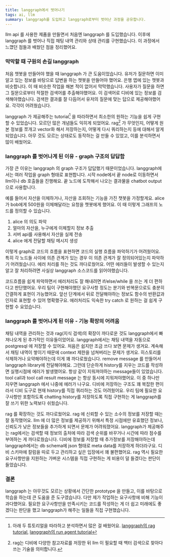 ```yaml
---
title: langgraph에서 벗어나기
tags: ai, llm
summary: langgraph를 도입하고 langgraph로부터 벗어난 과정을 공유합니다.
---
```


llm api 를 사용한 제품을 만들면서 처음엔 langgraph 를 도입했습니다. 이후에 langgraph 를 벗어나 직접 채팅 내역 관리와 상태 관리를 구현했습니다. 이 과정에서 느꼈던 점들과 배웠던 점을 정리했어요.

### 막막할 때 구원의 손길 langgraph

처음 챗봇을 만들어야 했을 때 langgraph 가 큰 도움이었습니다. 유저가 질문하면 이미 알고 있는 정보를 바탕으로 답변을 하는 챗봇을 만들어야 했어요. 은행 앱에 있는 챗봇과 비슷합니다. 이 때 비슷한 작업을 해본 적이 없어서 막막했습니다. 사용자가 질문을 하면 그 질문으로부터 적절한 검색어를 추출해야했어요. 이 검색어로 디비에 있는 정보를 검색해야했습니다. 검색한 결과를 잘 다듬어서 유저의 질문에 맞는 답으로 제공해야했어요. 각각이 어려웠습니다. 

langgraph 가 제공해주는 tutorial[^1] 을 따라하면서 최소한의 원하는 기능을 쉽게 구현할 수 있었습니다. 모르던 많은 개념들도 익히게 되었어요. rag[^2] 가 무엇인지, 어떻게 원본 정보를 쪼개고 vector화 해서 저장하는지, 어떻게 다시 쿼리하는지 등에 대해서 알게 되었습니다. 아무 것도 모르는 상태로도 동작하는 걸 만들 수 있었고, 이를 분석하면서 많이 배웠어요.

[^1]: 아래 두 튜토리얼을 따라하고 분석하면서 많은 걸 배웠어요. [langgraph의 rag tutorial](https://langchain-ai.github.io/langgraph/tutorials/rag/langgraph_agentic_rag/#1-preprocess-documents), [langgraph의 run agent tutorial](https://langchain-ai.github.io/langgraph/agents/run_agents/)

[^2]: rag는 디비에 다양한 참고자료를 저장한 뒤 llm 이 필요할 때 백터 검색으로 찾아다 쓰는 기술을 의미합니다.

### langgraph 를 벗어나게 된 이유 - graph 구조의 답답함

가장 큰 이유는 langgraph 의 graph 구조가 답답했기 때문이었습니다. langgraph에서는 여러 작업을 graph 형태로 표현합니다. 시작 node에서 끝 node로 이동하면서 llm이나 db 호출들을 진행해요. 끝 노드에 도착해서 나오는 결과물을 chatbot output 으로 사용합니다.

예를 들어서 자산을 이체하거나, 자산을 조회하는 기능을 가진 챗봇을 가정할게요. alice가 bob에게 500원을 이체해달라는 요청을 챗봇에게 했어요. 이 때 이렇게 그래프의 노드를 정의할 수 있습니다.

1. alice 의 의도 파악
2. 얼마의 자산을, 누구에게 이체할지 정보 추출
3. 서버 api를 사용해서 자산을 실제 전송
4. alice 에게 전달할 채팅 메시지 생성

이렇게 graph로 코드의 흐름을 표현하면 코드의 실행 흐름을 파악하기가 어려웠어요. 특히 각 노드들 사이에 의존 관계가 있는 경우 이 의존 관계가 잘 정의되어있는지 파악하기 어려웠습니다. 에러 처리를 하는 것도 까다로웠어요. 어떤 에러들이 발생할 수 있는지 알고 잘 처리하려면 사실상 langgraph 소스코드를 읽어야했습니다.

코드흐름을 쉽게 파악하면서 에러처리도 잘 해내려면 if/else/while 을 쓰는 게 더 편하다고 판단했어요. 우리 팀이 구현해야했던 요구사항 정도는 분기와 반복문으로도 충분히 간결하게 표현이 가능했어요. 앞선 단계에서 뒤로 전달해야하는 정보도 함수의 반환값과 인자로 표현할 수 있어 명확했구요. 에러처리도 익숙한 try catch 로 원하는 걸 쉽게 구현할 수 요었습니다.

### langgraph 를 벗어나게 된 이유 - 기능 확장의 어려움

채팅 내역을 관리하는 것과 rag(지식 검색)의 확장이 까다로운 것도 langgraph에서 빠져나오게 된 추가적인 이유들이었어요. langgraph에서는 채팅 내역을 자동으로 postgresql 에 저장할 수 있어요. 처음은 쉽지만 조금 쓰다 보면 문제가 생겨요. 계속해서 채팅 내역이 쌓이기 때문에 context 제한을 넘쳐버리는 문제가 생겨요. 히스토리를 삭제하거나 요약해야하는데 이게 꽤 까다로웠습니다. remove message 를 만들어서 langgraph library에 전달해야해요. 그런데 단순하게 history를 지우는 코드를 작성하면 실행시점에 에러가 발생했어요. 항상 같이 지워져야하는 message들이 있었습니다. tool call과 tool call result message 는 항상 동시에 지워져야했어요. 이 중 하나만 지우면 langgraph 에서 나중에 에러가 나구요. 디비에 저장하는 구조도 꽤 복잡한 편이라서 디비 도구로 현재 history를 직접 쿼리하는 것도 어려웠어요. 우리 팀에 필요한 요구사항만 포함하도록 chatting history를 저장하도록 직접 구현하는 게 langgraph를 잘 쓰기 위한 노력보다 쉬웠습니다.

rag 를 확장하는 것도 까다로웠어요. rag 에 신뢰할 수 있는 소수의 정보를 저장할 때는 잘 동작했어요. llm 에 더 많은 정보를 제공하기 위해서 특정 시점에만 유효했던 정보나, 신뢰도가 낮은 정보들을 추가하게 되면서 문제가 어려워졌어요. langgraph가 제공해주는 rag에서는 검색할 때 정보의 출처에 따라 검색 순위를 바꾸거나 시간에 따라 점수를 부여하는 게 까다로웠습니다. 디비에 정보를 저장할 때 추가정보를 저장해야하는데 langgraph에서는 db schema에 json 형태로 meta data를 저장하게 하더라구요. 디비 스키마에 칼럼을 따로 두고 관리하고 싶은 입장에서 꽤 불편했어요. rag 역시 필요한 요구사항만을 지원하는 가벼운 시스템을 직접 구현하는 게 비용이 덜 들겠다는 판단이 들었습니다.

### 결론

langgraph 는 아무것도 모르는 상황에서 간단한 prototype 을 만들고, 이를 바탕으로 학습을 하는데 큰 도움을 준 도구였습니다. 다만 제가 작업하는 요구사항에 비해 기능이 과다했어요. 필요한 요구사항만을 만족시키는 코드를 작성하는 게 더 쉽고 미래에도 좋겠다는 판단을 했고 langgraph가 해주는 일들을 직접 구현했습니다.
